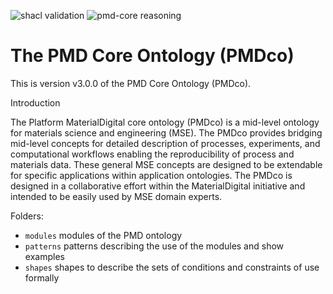 ![shacl validation](https://github.com/materialdigital/core-ontology/actions/workflows/shacl.yaml/badge.svg?branch=develop-3.0.0)
![pmd-core reasoning](https://github.com/materialdigital/core-ontology/actions/workflows/reasoning.yaml/badge.svg?branch=develop-3.0.0)

# The PMD Core Ontology (PMDco) 

This is version v3.0.0 of the PMD Core Ontology (PMDco). 

Introduction

The Platform MaterialDigital core ontology (PMDco) is a mid-level ontology for materials science and engineering (MSE). The PMDco provides bridging mid-level concepts for detailed description of processes, experiments, and computational workflows enabling the reproducibility of process and materials data. These general MSE concepts are designed to be extendable for specific applications within application ontologies. The PMDco is designed in a collaborative effort within the MaterialDigital initiative and intended to be easily used by MSE domain experts.

Folders: 
 - ```modules```    modules of the PMD ontology
 - ```patterns```    patterns describing the use of the modules and show examples
 - ```shapes```    shapes to describe the sets of conditions and constraints of use formally

